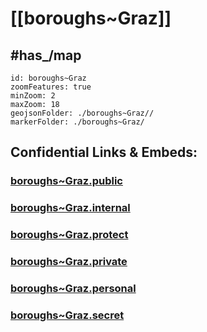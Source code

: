 # [[boroughs~Graz]] 


## #has_/map  



```leaflet
id: boroughs~Graz
zoomFeatures: true 
minZoom: 2 
maxZoom: 18
geojsonFolder: ./boroughs~Graz//
markerFolder: ./boroughs~Graz/
```



## Confidential Links & Embeds: 

### [boroughs~Graz.public](/_public/\Earth\Continent\Europe\Europe~Central\Austria\Austrias_States\Steiermark\counties~SM\Graz\cities~Graz\Graz-Cityboroughs~Graz.public.md) 

### [boroughs~Graz.internal](/_internal/\Earth\Continent\Europe\Europe~Central\Austria\Austrias_States\Steiermark\counties~SM\Graz\cities~Graz\Graz-Cityboroughs~Graz.internal.md) 

### [boroughs~Graz.protect](/_protect/\Earth\Continent\Europe\Europe~Central\Austria\Austrias_States\Steiermark\counties~SM\Graz\cities~Graz\Graz-Cityboroughs~Graz.protect.md) 

### [boroughs~Graz.private](/_private/\Earth\Continent\Europe\Europe~Central\Austria\Austrias_States\Steiermark\counties~SM\Graz\cities~Graz\Graz-Cityboroughs~Graz.private.md) 

### [boroughs~Graz.personal](/_personal/\Earth\Continent\Europe\Europe~Central\Austria\Austrias_States\Steiermark\counties~SM\Graz\cities~Graz\Graz-Cityboroughs~Graz.personal.md) 

### [boroughs~Graz.secret](/_secret/\Earth\Continent\Europe\Europe~Central\Austria\Austrias_States\Steiermark\counties~SM\Graz\cities~Graz\Graz-Cityboroughs~Graz.secret.md)

